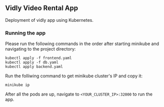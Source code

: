 ## Vidly Video Rental App

Deployment of vidly app using Kubernetes.

### Running the app

Please run the following commands in the order after starting minikube and navigating to the project directory:

```kubectl apply -f namespace.yaml
kubectl apply -f frontend.yaml
kubectl apply -f db.yaml
kubectl apply backend.yaml
```

Run the folliwing command to get minikube cluster's IP and copy it:

```
minikube ip
```

After all the pods are up, navigate to `<YOUR_CLUSTER_IP>:32000` to run the app.
